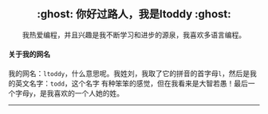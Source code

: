 <h2 align="center">:ghost: 你好过路人，我是ltoddy :ghost:</h2>

<p align="center">我热爱编程，并且兴趣是我不断学习和进步的源泉，我喜欢多语言编程。</p>

#### 关于我的网名

我的网名：`ltoddy`，什么意思呢。我姓刘，我取了它的拼音的首字母`l`，然后是我的英文名字：`todd`，这个名字
有种笨笨的感觉，但在我看来是大智若愚！最后一个字母`y`，是我喜欢的一个人她的姓。

------------------------------------------------------



<!--
**ltoddy/ltoddy** is a ✨ _special_ ✨ repository because its `README.md` (this file) appears on your GitHub profile.

Here are some ideas to get you started:

- 🔭 I’m currently working on ...
- 🌱 I’m currently learning ...
- 👯 I’m looking to collaborate on ...
- 🤔 I’m looking for help with ...
- 💬 Ask me about ...
- 📫 How to reach me: ...
- 😄 Pronouns: ...
- ⚡ Fun fact: ...
-->
